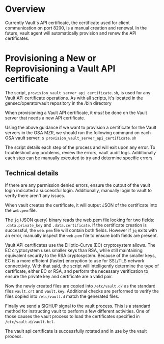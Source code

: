 # Overview
Currently Vault's API certificate, the certificate used for client communication on port 8200, is a manual creation and renewal. In the future, vault agent will automatically provision and renew the API certificates.

# Provisioning a New or Reprovisioning a Vault API certificate
The script, `provision_vault_server_api_certificate.sh`, is used for any Vault API certificate operations. As with all scripts, it's located in the gensec/operatorvault repository in the /bin directory

When provisioning a Vault API certificate, it *must* be done on the Vault server that needs a new API certificate.

Using the above guidance if we want to provision a certificate for the Vault servers in the OSA MZR, we should run the following command on each OSA vault server:
`$ provision_vault_server_api_certificate.sh`

The script details each step of the process and will exit upon any error. To troubleshoot any problems, review the errors, vault audit logs. Additionally each step can be manually executed to try and determine specific errors.

## Technical details
If there are any permission denied errors, ensure the output of the vault login indicated a successful login. Additionally, manually login to vault to verify there aren't any issues.

When vault creates the certificate, it will output JSON of the certificate into the `web.pem` file.

The `jq` (JSON query) binary reads the web.pem file looking for two fields: `.data.private_key` and `.data.certificate`. If the certificate creation is successful, the `web.pem` file will contain both fields. However if `jq` exits with an error, manually inspect the `web.pem` file to ensure both fields are present.

Vault API certificates use the Elliptic-Curve (EC) cryptosystem allows. The EC cryptosystem uses smaller keys than RSA, while still maintaining equivalent security to the RSA cryptosystem. Because of the smaller keys, EC is a more efficient (faster) encryption to use for SSL/TLS network connectivity. With that said, the script will intelligently determine the type of certificate, either EC or RSA, and perform the necessary verification to ensure the private key and certificate are a valid pair.

Now the newly created files are copied into `/etc/vault.d/` as the standard files `vault.crt` and `vault.key`. Additional checks are performed to verify the files copied into `/etc/vault.d` match the generated files.

Finally we send a SIGHUP signal to the vault process. This is a standard method for instructing vault to perform a few different activities. One of those causes the vault process to load the certificates specified in `/etc/vault.d/vault.hcl`. 

The vault api certificate is successfully rotated and in use by the vault process.
